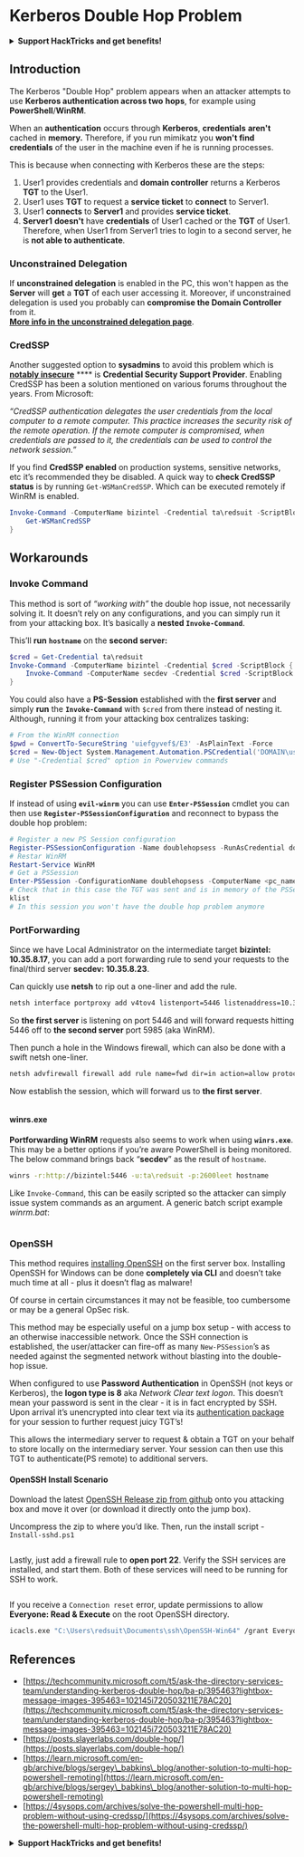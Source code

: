 # Kerberos Double Hop Problem

<details>

<summary><strong>Support HackTricks and get benefits!</strong></summary>

* Do you work in a **cybersecurity company**? Do you want to see your **company advertised in HackTricks**? or do you want to have access to the **latest version of the PEASS or download HackTricks in PDF**? Check the [**SUBSCRIPTION PLANS**](https://github.com/sponsors/carlospolop)!
* Discover [**The PEASS Family**](https://opensea.io/collection/the-peass-family), our collection of exclusive [**NFTs**](https://opensea.io/collection/the-peass-family)
* Get the [**official PEASS & HackTricks swag**](https://peass.creator-spring.com)
* **Join the** [**💬**](https://emojipedia.org/speech-balloon/) [**Discord group**](https://discord.gg/hRep4RUj7f) or the [**telegram group**](https://t.me/peass) or **follow** me on **Twitter** [**🐦**](https://github.com/carlospolop/hacktricks/tree/7af18b62b3bdc423e11444677a6a73d4043511e9/\[https:/emojipedia.org/bird/README.md)[**@carlospolopm**](https://twitter.com/carlospolopm)**.**
* **Share your hacking tricks by submitting PRs to the** [**hacktricks github repo**](https://github.com/carlospolop/hacktricks)**.**

</details>

## Introduction

The Kerberos "Double Hop" problem appears when an attacker attempts to use **Kerberos authentication across two** **hops**, for example using **PowerShell**/**WinRM**.

When an **authentication** occurs through **Kerberos**, **credentials** **aren't** cached in **memory.** Therefore, if you run mimikatz you **won't find credentials** of the user in the machine even if he is running processes.

This is because when connecting with Kerberos these are the steps:

1. User1 provides credentials and **domain controller** returns a Kerberos **TGT** to the User1.
2. User1 uses **TGT** to request a **service ticket** to **connect** to Server1.
3. User1 **connects** to **Server1** and provides **service ticket**.
4. **Server1** **doesn't** have **credentials** of User1 cached or the **TGT** of User1. Therefore, when User1 from Server1 tries to login to a second server, he is **not able to authenticate**.

### Unconstrained Delegation

If **unconstrained delegation** is enabled in the PC, this won't happen as the **Server** will **get** a **TGT** of each user accessing it. Moreover, if unconstrained delegation is used you probably can **compromise the Domain Controller** from it.\
[**More info in the unconstrained delegation page**](unconstrained-delegation.md).

### CredSSP

Another suggested option to **sysadmins** to avoid this problem which is [**notably insecure**](https://docs.microsoft.com/en-us/powershell/module/microsoft.wsman.management/enable-wsmancredssp?view=powershell-7) **** is **Credential Security Support Provider**. Enabling CredSSP has been a solution mentioned on various forums throughout the years. From Microsoft:

_“CredSSP authentication delegates the user credentials from the local computer to a remote computer. This practice increases the security risk of the remote operation. If the remote computer is compromised, when credentials are passed to it, the credentials can be used to control the network session.”_

If you find **CredSSP enabled** on production systems, sensitive networks, etc it’s recommended they be disabled. A quick way to **check CredSSP status** is by running `Get-WSManCredSSP`. Which can be executed remotely if WinRM is enabled.

```powershell
Invoke-Command -ComputerName bizintel -Credential ta\redsuit -ScriptBlock {
    Get-WSManCredSSP
}
```

## Workarounds

### Invoke Command <a href="#invoke-command" id="invoke-command"></a>

This method is sort of _“working with”_ the double hop issue, not necessarily solving it. It doesn’t rely on any configurations, and you can simply run it from your attacking box. It’s basically a **nested `Invoke-Command`**.

This’ll **run** **`hostname`** on the **second server:**

```powershell
$cred = Get-Credential ta\redsuit
Invoke-Command -ComputerName bizintel -Credential $cred -ScriptBlock {
    Invoke-Command -ComputerName secdev -Credential $cred -ScriptBlock {hostname}
}
```

You could also have a **PS-Session** established with the **first server** and simply **run** the **`Invoke-Command`** with `$cred` from there instead of nesting it. Although, running it from your attacking box centralizes tasking:

```powershell
# From the WinRM connection
$pwd = ConvertTo-SecureString 'uiefgyvef$/E3' -AsPlainText -Force
$cred = New-Object System.Management.Automation.PSCredential('DOMAIN\username', $pwd)
# Use "-Credential $cred" option in Powerview commands
```

### Register PSSession Configuration

If instead of using **`evil-winrm`** you can use **`Enter-PSSession`** cmdlet you can then use **`Register-PSSessionConfiguration`** and reconnect to bypass the double hop problem:

```powershell
# Register a new PS Session configuration
Register-PSSessionConfiguration -Name doublehopsess -RunAsCredential domain_name\username
# Restar WinRM
Restart-Service WinRM
# Get a PSSession
Enter-PSSession -ConfigurationName doublehopsess -ComputerName <pc_name> -Credential domain_name\username
# Check that in this case the TGT was sent and is in memory of the PSSession
klist
# In this session you won't have the double hop problem anymore
```

### PortForwarding <a href="#portproxy" id="portproxy"></a>

Since we have Local Administrator on the intermediate target **bizintel: 10.35.8.17**, you can add a port forwarding rule to send your requests to the final/third server **secdev: 10.35.8.23**.

Can quickly use **netsh** to rip out a one-liner and add the rule.

```bash
netsh interface portproxy add v4tov4 listenport=5446 listenaddress=10.35.8.17 connectport=5985 connectaddress=10.35.8.23
```

So **the first server** is listening on port 5446 and will forward requests hitting 5446 off to **the second server** port 5985 (aka WinRM).

Then punch a hole in the Windows firewall, which can also be done with a swift netsh one-liner.

```bash
netsh advfirewall firewall add rule name=fwd dir=in action=allow protocol=TCP localport=5446
```

Now establish the session, which will forward us to **the first server**.

<figure><img src="../../.gitbook/assets/image (2).png" alt=""><figcaption></figcaption></figure>

#### winrs.exe <a href="#winrsexe" id="winrsexe"></a>

**Portforwarding WinRM** requests also seems to work when using **`winrs.exe`**. This may be a better options if you’re aware PowerShell is being monitored. The below command brings back “**secdev**” as the result of `hostname`.

```bash
winrs -r:http://bizintel:5446 -u:ta\redsuit -p:2600leet hostname
```

Like `Invoke-Command`, this can be easily scripted so the attacker can simply issue system commands as an argument. A generic batch script example _winrm.bat_:

<figure><img src="../../.gitbook/assets/image (4).png" alt=""><figcaption></figcaption></figure>

### OpenSSH <a href="#openssh" id="openssh"></a>

This method requires [installing OpenSSH](https://github.com/PowerShell/Win32-OpenSSH/wiki/Install-Win32-OpenSSH) on the first server box. Installing OpenSSH for Windows can be done **completely via CLI** and doesn’t take much time at all - plus it doesn’t flag as malware!

Of course in certain circumstances it may not be feasible, too cumbersome or may be a general OpSec risk.

This method may be especially useful on a jump box setup - with access to an otherwise inaccessible network. Once the SSH connection is established, the user/attacker can fire-off as many `New-PSSession`’s as needed against the segmented network without blasting into the double-hop issue.

When configured to use **Password Authentication** in OpenSSH (not keys or Kerberos), the **logon type is 8** aka _Network Clear text logon_. This doesn’t mean your password is sent in the clear - it is in fact encrypted by SSH. Upon arrival it’s unencrypted into clear text via its [authentication package](https://docs.microsoft.com/en-us/windows/win32/api/winbase/nf-winbase-logonusera?redirectedfrom=MSDN) for your session to further request juicy TGT’s!

This allows the intermediary server to request & obtain a TGT on your behalf to store locally on the intermediary server. Your session can then use this TGT to authenticate(PS remote) to additional servers.

#### OpenSSH Install Scenario

Download the latest [OpenSSH Release zip from github](https://github.com/PowerShell/Win32-OpenSSH/releases) onto you attacking box and move it over (or download it directly onto the jump box).

Uncompress the zip to where you’d like. Then, run the install script - `Install-sshd.ps1`

<figure><img src="../../.gitbook/assets/image.png" alt=""><figcaption></figcaption></figure>

Lastly, just add a firewall rule to **open port 22**. Verify the SSH services are installed, and start them. Both of these services will need to be running for SSH to work.

<figure><img src="../../.gitbook/assets/image (3).png" alt=""><figcaption></figcaption></figure>

If you receive a `Connection reset` error, update permissions to allow **Everyone: Read & Execute** on the root OpenSSH directory.

```bash
icacls.exe "C:\Users\redsuit\Documents\ssh\OpenSSH-Win64" /grant Everyone:RX /T
```

## References

* [https://techcommunity.microsoft.com/t5/ask-the-directory-services-team/understanding-kerberos-double-hop/ba-p/395463?lightbox-message-images-395463=102145i720503211E78AC20](https://techcommunity.microsoft.com/t5/ask-the-directory-services-team/understanding-kerberos-double-hop/ba-p/395463?lightbox-message-images-395463=102145i720503211E78AC20)
* [https://posts.slayerlabs.com/double-hop/](https://posts.slayerlabs.com/double-hop/)
* [https://learn.microsoft.com/en-gb/archive/blogs/sergey\_babkins\_blog/another-solution-to-multi-hop-powershell-remoting](https://learn.microsoft.com/en-gb/archive/blogs/sergey\_babkins\_blog/another-solution-to-multi-hop-powershell-remoting)
* [https://4sysops.com/archives/solve-the-powershell-multi-hop-problem-without-using-credssp/](https://4sysops.com/archives/solve-the-powershell-multi-hop-problem-without-using-credssp/)

<details>

<summary><strong>Support HackTricks and get benefits!</strong></summary>

* Do you work in a **cybersecurity company**? Do you want to see your **company advertised in HackTricks**? or do you want to have access to the **latest version of the PEASS or download HackTricks in PDF**? Check the [**SUBSCRIPTION PLANS**](https://github.com/sponsors/carlospolop)!
* Discover [**The PEASS Family**](https://opensea.io/collection/the-peass-family), our collection of exclusive [**NFTs**](https://opensea.io/collection/the-peass-family)
* Get the [**official PEASS & HackTricks swag**](https://peass.creator-spring.com)
* **Join the** [**💬**](https://emojipedia.org/speech-balloon/) [**Discord group**](https://discord.gg/hRep4RUj7f) or the [**telegram group**](https://t.me/peass) or **follow** me on **Twitter** [**🐦**](https://github.com/carlospolop/hacktricks/tree/7af18b62b3bdc423e11444677a6a73d4043511e9/\[https:/emojipedia.org/bird/README.md)[**@carlospolopm**](https://twitter.com/carlospolopm)**.**
* **Share your hacking tricks by submitting PRs to the** [**hacktricks github repo**](https://github.com/carlospolop/hacktricks)**.**

</details>
